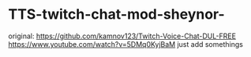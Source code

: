 # TTS-twitch-chat-mod-sheynor-
original: https://github.com/kamnov123/Twitch-Voice-Chat-DUL-FREE
https://www.youtube.com/watch?v=5DMq0KyjBaM
just add somethings

